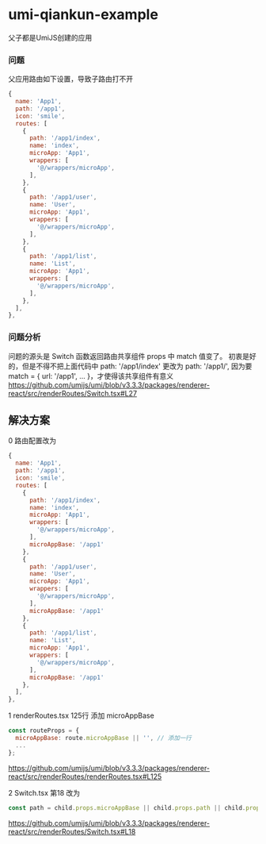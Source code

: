 # umi-qiankun-example
父子都是UmiJS创建的应用

### 问题

父应用路由如下设置，导致子路由打不开

```Javascript
{
  name: 'App1',
  path: '/app1',
  icon: 'smile',
  routes: [
    {
      path: '/app1/index',
      name: 'index',
      microApp: 'App1',
      wrappers: [
        '@/wrappers/microApp',
      ],
    },
    {
      path: '/app1/user',
      name: 'User',
      microApp: 'App1',
      wrappers: [
        '@/wrappers/microApp',
      ],
    },
    {
      path: '/app1/list',
      name: 'List',
      microApp: 'App1',
      wrappers: [
        '@/wrappers/microApp',
      ],
    },
  ],
},
```

### 问题分析

问题的源头是 Switch 函数返回路由共享组件 props 中 match 值变了。
初衷是好的，但是不得不把上面代码中 path: '/app1/index' 更改为 path: '/app1/', 因为要 match = { url: '/app1', ... }，才使得该共享组件有意义
https://github.com/umijs/umi/blob/v3.3.3/packages/renderer-react/src/renderRoutes/Switch.tsx#L27

## 解决方案

0 路由配置改为
```Javascript
{
  name: 'App1',
  path: '/app1',
  icon: 'smile',
  routes: [
    {
      path: '/app1/index',
      name: 'index',
      microApp: 'App1',
      wrappers: [
        '@/wrappers/microApp',
      ],
      microAppBase: '/app1'
    },
    {
      path: '/app1/user',
      name: 'User',
      microApp: 'App1',
      wrappers: [
        '@/wrappers/microApp',
      ],
      microAppBase: '/app1'
    },
    {
      path: '/app1/list',
      name: 'List',
      microApp: 'App1',
      wrappers: [
        '@/wrappers/microApp',
      ],
      microAppBase: '/app1'
    },
  ],
},
```

1 renderRoutes.tsx 125行 添加 microAppBase
```Javascript
const routeProps = {
  microAppBase: route.microAppBase || '', // 添加一行
  ...
};
```
https://github.com/umijs/umi/blob/v3.3.3/packages/renderer-react/src/renderRoutes/renderRoutes.tsx#L125

2 Switch.tsx 第18 改为
```Javascript
const path = child.props.microAppBase || child.props.path || child.props.from;
```
https://github.com/umijs/umi/blob/v3.3.3/packages/renderer-react/src/renderRoutes/Switch.tsx#L18

